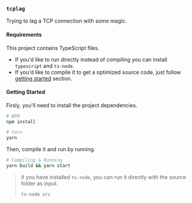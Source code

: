 ### `tcplag`

Trying to lag a TCP connection with some magic.

#### Requirements

This project contains TypeScript files.

- If you'd like to run directly instead of compiling you can install `typescript` and `ts-node`.
- If you'd like to compile it to get a optimized source code, just follow [getting started](#getting-started) section.

#### Getting Started

Firsly, you'll need to install the project dependencies.

```sh
# NPM
npm install

# Yarn
yarn 
```

Then, compile it and run by running.

```sh
# Compiling & Running
yarn build && yarn start
```

> if you have installed `ts-node`, you can run it directly with the source folder as input.
> ```sh
> ts-node src
> ```